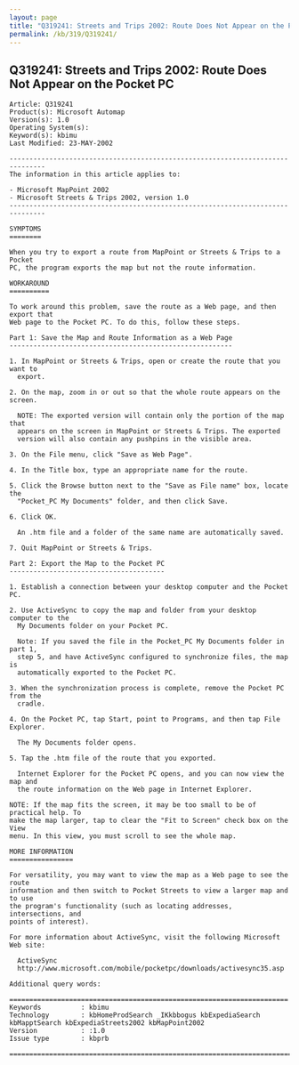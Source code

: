 ```yaml
---
layout: page
title: "Q319241: Streets and Trips 2002: Route Does Not Appear on the Pocket PC"
permalink: /kb/319/Q319241/
---
```


## Q319241: Streets and Trips 2002: Route Does Not Appear on the Pocket PC

	Article: Q319241
	Product(s): Microsoft Automap
	Version(s): 1.0
	Operating System(s): 
	Keyword(s): kbimu
	Last Modified: 23-MAY-2002
	
	-------------------------------------------------------------------------------
	The information in this article applies to:
	
	- Microsoft MapPoint 2002 
	- Microsoft Streets & Trips 2002, version 1.0 
	-------------------------------------------------------------------------------
	
	SYMPTOMS
	========
	
	When you try to export a route from MapPoint or Streets & Trips to a Pocket
	PC, the program exports the map but not the route information.
	
	WORKAROUND
	==========
	
	To work around this problem, save the route as a Web page, and then export that
	Web page to the Pocket PC. To do this, follow these steps.
	
	Part 1: Save the Map and Route Information as a Web Page
	--------------------------------------------------------
	
	1. In MapPoint or Streets & Trips, open or create the route that you want to
	  export.
	
	2. On the map, zoom in or out so that the whole route appears on the screen.
	
	  NOTE: The exported version will contain only the portion of the map that
	  appears on the screen in MapPoint or Streets & Trips. The exported
	  version will also contain any pushpins in the visible area.
	
	3. On the File menu, click "Save as Web Page".
	
	4. In the Title box, type an appropriate name for the route.
	
	5. Click the Browse button next to the "Save as File name" box, locate the
	  "Pocket_PC My Documents" folder, and then click Save.
	
	6. Click OK.
	
	  An .htm file and a folder of the same name are automatically saved.
	
	7. Quit MapPoint or Streets & Trips.
	
	Part 2: Export the Map to the Pocket PC
	---------------------------------------
	
	1. Establish a connection between your desktop computer and the Pocket PC.
	
	2. Use ActiveSync to copy the map and folder from your desktop computer to the
	  My Documents folder on your Pocket PC.
	
	  Note: If you saved the file in the Pocket_PC My Documents folder in part 1,
	  step 5, and have ActiveSync configured to synchronize files, the map is
	  automatically exported to the Pocket PC.
	
	3. When the synchronization process is complete, remove the Pocket PC from the
	  cradle.
	
	4. On the Pocket PC, tap Start, point to Programs, and then tap File Explorer.
	
	  The My Documents folder opens.
	
	5. Tap the .htm file of the route that you exported.
	
	  Internet Explorer for the Pocket PC opens, and you can now view the map and
	  the route information on the Web page in Internet Explorer.
	
	NOTE: If the map fits the screen, it may be too small to be of practical help. To
	make the map larger, tap to clear the "Fit to Screen" check box on the View
	menu. In this view, you must scroll to see the whole map.
	
	MORE INFORMATION
	================
	
	For versatility, you may want to view the map as a Web page to see the route
	information and then switch to Pocket Streets to view a larger map and to use
	the program's functionality (such as locating addresses, intersections, and
	points of interest).
	
	For more information about ActiveSync, visit the following Microsoft Web site:
	
	  ActiveSync
	  http://www.microsoft.com/mobile/pocketpc/downloads/activesync35.asp
	
	Additional query words:
	
	======================================================================
	Keywords          : kbimu 
	Technology        : kbHomeProdSearch _IKkbbogus kbExpediaSearch kbMapptSearch kbExpediaStreets2002 kbMapPoint2002
	Version           : :1.0
	Issue type        : kbprb
	
	=============================================================================
	

